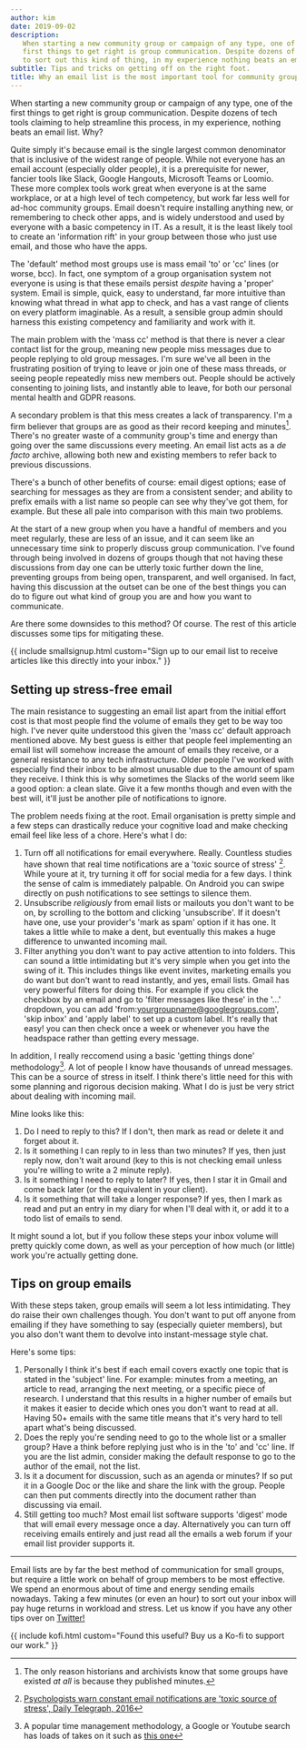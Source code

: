```yaml
---
author: kim
date: 2019-09-02
description:
   When starting a new community group or campaign of any type, one of the
   first things to get right is group communication. Despite dozens of tools claiming
   to sort out this kind of thing, in my experience nothing beats an email list. Why?
subtitle: Tips and tricks on getting off on the right foot.
title: Why an email list is the most important tool for community groups
---
```


When starting a new community group or campaign of any type, one of the first things to get right is group communication. Despite dozens of tech tools claiming to help streamline this process, in my experience, nothing beats an email list. Why?

Quite simply it's because email is the single largest common denominator that is inclusive of the widest range of people. While not everyone has an email account (especially older people), it is a prerequisite for newer, fancier tools like Slack, Google Hangouts, Microsoft Teams or Loomio. These more complex tools work great when everyone is at the same workplace, or at a high level of tech competency, but work far less well for ad-hoc community groups. Email doesn't require installing anything new, or remembering to check other apps, and is widely understood and used by everyone with a basic competency in IT. As a result, it is the least likely tool to create an 'information rift' in your group between those who just use email, and those who have the apps.

The 'default' method most groups use is mass email 'to' or 'cc' lines (or worse, bcc). In fact, one symptom of a group organisation system not everyone is using is that these emails persist _despite_ having a 'proper' system. Email is simple, quick, easy to understand, far more intuitive than knowing what thread in what app to check, and has a vast range of clients on every platform imaginable. As a result, a sensible group admin should harness this existing competency and familiarity and work with it.

The main problem with the 'mass cc' method is that there is never a clear contact list for the group, meaning new people miss messages due to people replying to old group messages. I'm sure we've all been in the frustrating position of trying to leave or join one of these mass threads, or seeing people repeatedly miss new members out. People should be actively consenting to joining lists, and instantly able to leave, for both our personal mental health and GDPR reasons.

A secondary problem is that this mess creates a lack of transparency. I'm a firm believer that groups are as good as their record keeping and minutes[^3]. There's no greater waste of a community group's time and energy than going over the same discussions every meeting. An email list acts as a _de facto_ archive, allowing both new and existing members to refer back to previous discussions.

[^3]: The only reason historians and archivists know that some groups have existed _at all_ is because they published minutes.

There's a bunch of other benefits of course: email digest options; ease of searching for messages as they are from a consistent sender; and ability to prefix emails with a list name so people can see why they've got them, for example. But these all pale into comparison with this main two problems.

At the start of a new group when you have a handful of members and you meet regularly, these are less of an issue, and it can seem like an unnecessary time sink to properly discuss group communication. I've found through being involved in dozens of groups though that not having these discussions from day one can be utterly toxic further down the line, preventing groups from being open, transparent, and well organised. In fact, having this discussion at the outset can be one of the best things you can do to figure out what kind of group you are and how you want to communicate.

Are there some downsides to this method? Of course. The rest of this article discusses some tips for mitigating these.

{{ include smallsignup.html custom="Sign up to our email list to receive articles like this directly into your inbox." }}

## Setting up stress-free email

The main resistance to suggesting an email list apart from the initial effort cost is that most people find the volume of emails they get to be way too high. I've never quite understood this given the 'mass cc' default approach mentioned above. My best guess is either that people feel implementing an email list will somehow increase the amount of emails they receive, or a general resistance to any tech infrastructure. Older people I've worked with especially find their inbox to be almost unusable due to the amount of spam they receive. I think this is why sometimes the Slacks of the world seem like a good option: a clean slate. Give it a few months though and even with the best will, it'll just be another pile of notifications to ignore.

The problem needs fixing at the root. Email organisation is pretty simple and a few steps can drastically reduce your cognitive load and make checking email feel like less of a chore. Here's what I do:

1. Turn off all notifications for email everywhere. Really. Countless studies have shown that real time notifications are a 'toxic source of stress' [^1]. While youre at it, try turning it off for social media for a few days. I think the sense of calm is immediately palpable. On Android you can swipe directly on push notifications to see settings to silence them.
1. Unsubscribe _religiously_ from email lists or mailouts you don't want to be on, by scrolling to the bottom and clicking 'unsubscribe'. If it doesn't have one, use your provider's 'mark as spam' option if it has one. It takes a little while to make a dent, but eventually this makes a huge difference to unwanted incoming mail.
1. Filter anything you don't want to pay active attention to into folders. This can sound a little intimidating but it's very simple when you get into the swing of it. This includes things like event invites, marketing emails you do want but don't want to read instantly, and yes, email lists. Gmail has very powerful filters for doing this. For example if you click the checkbox by an email and go to 'filter messages like these' in the '...' dropdown, you can add 'from:yourgroupname@googlegroups.com', 'skip inbox' and 'apply label' to set up a custom label. It's really that easy! you can then check once a week or whenever you have the headspace rather than getting every message.

[^1]: [Psychologists warn constant email notifications are 'toxic source of stress', Daily Telegraph, 2016](https://www.telegraph.co.uk/news/2016/03/22/psychologists-warn-constant-email-notifications-are-toxic-source/)

In addition, I really reccomend using a basic 'getting things done' methodology[^2]. A lot of people I know have thousands of unread messages. This can be a source of stress in itself. I think there's little need for this with some planning and rigorous decision making. What I do is just be very strict about dealing with incoming mail.

[^2]: A popular time management methodology, a Google or Youtube search has loads of takes on it such as [this one](https://hamberg.no/gtd/)

Mine looks like this:

1. Do I need to reply to this? If I don't, then mark as read or delete it and forget about it.
1. Is it something I can reply to in less than two minutes? If yes, then just reply now, don't wait around (key to this is not checking email unless you're willing to write a 2 minute reply).
1. Is it something I need to reply to later? If yes, then I star it in Gmail and come back later (or the equivalent in your client).
1. Is it something that will take a longer response? If yes, then I mark as read and put an entry in my diary for when I'll deal with it, or add it to a todo list of emails to send.

It might sound a lot, but if you follow these steps your inbox volume will pretty quickly come down, as well as your perception of how much (or little) work you're actually getting done.

## Tips on group emails

With these steps taken, group emails will seem a lot less intimidating. They do raise their own challenges though. You don't want to put off anyone from emailing if they have something to say (especially quieter members), but you also don't want them to devolve into instant-message style chat.

Here's some tips:

1. Personally I think it's best if each email covers exactly one topic that is stated in the 'subject' line. For example: minutes from a meeting, an article to read, arranging the next meeting, or a specific piece of research. I understand that this results in a higher number of emails but it makes it easier to decide which ones you don't want to read at all. Having 50+ emails with the same title means that it's very hard to tell apart what's being discussed.
2. Does the reply you're sending need to go to the whole list or a smaller group? Have a think before replying just who is in the 'to' and 'cc' line. If you are the list admin, consider making the default response to go to the author of the email, not the list.
3. Is it a document for discussion, such as an agenda or minutes? If so put it in a Google Doc or the like and share the link with the group. People can then put comments directly into the document rather than discussing via email.
4. Still getting too much? Most email list software supports 'digest' mode that will email every message once a day. Alternatively you can turn off receiving emails entirely and just read all the emails a web forum if your email list provider supports it.

---

Email lists are by far the best method of communication for small groups, but require a little work on behalf of group members to be most effective. We spend an enormous about of time and energy sending emails nowadays. Taking a few minutes (or even an hour) to sort out your inbox will pay huge returns in workload and stress. Let us know if you have any other tips over on [Twitter!](https://twitter.com/gfscstudio)

{{ include kofi.html custom="Found this useful? Buy us a Ko-fi to support our work." }}
